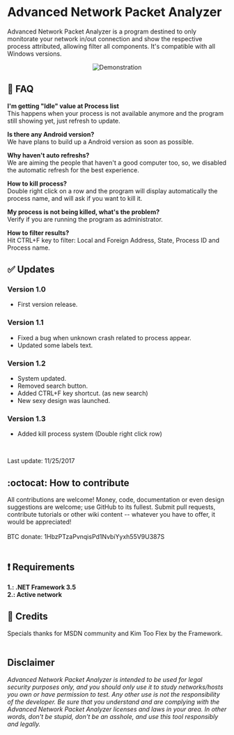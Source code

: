 # Advanced Network Packet Analyzer

Advanced Network Packet Analyzer is a program destined to only monitorate your network in/out connection and show the respective process attributed, allowing filter all components. It's compatible with all Windows versions.
<p align="center">
  <img src="https://image.prntscr.com/image/qwJ_14Q2SKiW0P817ipU4w.png" title="Demonstration">
</p>

## :trident: FAQ

**I'm getting "Idle" value at Process list**<br>
This happens when your process is not available anymore and the program still showing yet, just refresh to update.

**Is there any Android version?**<br>
We have plans to build up a Android version as soon as possible.

**Why haven't auto refreshs?**<br>
We are aiming the people that haven't a good computer too, so, we disabled the automatic refresh for the best experience.

**How to kill process?**<br>
Double right click on a row and the program will display automatically the process name, and will ask if you want to kill it.

**My process is not being killed, what's the problem?**<br>
Verify if you are running the program as administrator.

**How to filter results?**<br>
Hit CTRL+F key to filter: Local and Foreign Address, State, Process ID and Process name.

## :white_check_mark: Updates
### Version 1.0<br>
- First version release.<br>

### Version 1.1
- Fixed a bug when unknown crash related to process appear.<br>
- Updated some labels text.<br>

### Version 1.2
- System updated.<br>
- Removed search button.<br>
- Added CTRL+F key shortcut. (as new search)<br>
- New sexy design was launched.<br>

### Version 1.3
- Added kill process system (Double right click row)<br>
<br>

Last update: 11/25/2017

## :octocat: How to contribute
All contributions are welcome! Money, code, documentation or even design suggestions are welcome; use GitHub to its fullest. Submit pull requests, contribute tutorials or other wiki content -- whatever you have to offer, it would be appreciated!<br><br>
BTC donate: 1HbzPTzaPvnqisPd1NvbiYyxh55V9U387S<br><br>

## :heavy_exclamation_mark: Requirements
**1.: .NET Framework 3.5**<br>
**2.: Active network**

## :scroll: Credits
Specials thanks for MSDN community and Kim Too Flex by the Framework.
<br>
<br>
## Disclaimer
*Advanced Network Packet Analyzer is intended to be used for legal security purposes only, and you should only use it to study networks/hosts you own or have permission to test. Any other use is not the responsibility of the developer. Be sure that you understand and are complying with the Advanced Network Packet Analyzer licenses and laws in your area. In other words, don't be stupid, don't be an asshole, and use this tool responsibly and legally.*
